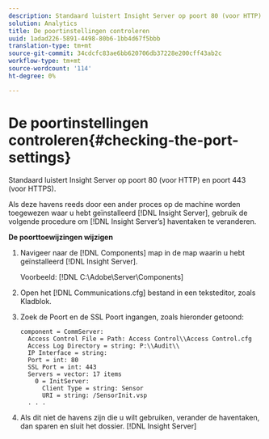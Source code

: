 ```yaml
---
description: Standaard luistert Insight Server op poort 80 (voor HTTP) en poort 443 (voor HTTPS).
solution: Analytics
title: De poortinstellingen controleren
uuid: 1adad226-5891-4498-80b6-1bb4d67f5bbb
translation-type: tm+mt
source-git-commit: 34cdcfc83ae6bb620706db37228e200cff43ab2c
workflow-type: tm+mt
source-wordcount: '114'
ht-degree: 0%

---
```



# De poortinstellingen controleren{#checking-the-port-settings}

Standaard luistert Insight Server op poort 80 (voor HTTP) en poort 443 (voor HTTPS).

Als deze havens reeds door een ander proces op de machine worden toegewezen waar u hebt geïnstalleerd [!DNL Insight Server], gebruik de volgende procedure om [!DNL Insight Server’s] haventaken te veranderen.

**De poorttoewijzingen wijzigen**

1. Navigeer naar de [!DNL Components] map in de map waarin u hebt geïnstalleerd [!DNL Insight Server].

   Voorbeeld: [!DNL C:\Adobe\Server\Components]

1. Open het [!DNL Communications.cfg] bestand in een teksteditor, zoals Kladblok.
1. Zoek de Poort en de SSL Poort ingangen, zoals hieronder getoond:

   ```
   component = CommServer: 
     Access Control File = Path: Access Control\\Access Control.cfg
     Access Log Directory = string: P:\\Audit\\
     IP Interface = string: 
     Port = int: 80
     SSL Port = int: 443
     Servers = vector: 17 items
       0 = InitServer: 
         Client Type = string: Sensor
         URI = string: /SensorInit.vsp
     . . .
   ```

1. Als dit niet de havens zijn die u wilt gebruiken, verander de haventaken, dan sparen en sluit het dossier. [!DNL Insight Server]
